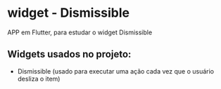 # widget - Dismissible

APP em Flutter, para estudar o widget Dismissible

## Widgets usados no projeto:

- Dismissible (usado para executar uma ação cada vez que o usuário desliza o item)
